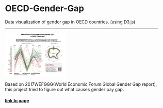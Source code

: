 # OECD-Gender-Gap
Data visualization of gender gap in OECD countries. (using D3.js)

----

<img src="/img/index.png" style="width: 200px;">



Based on 2017WEFGGG(World Economic Forum Global Gender Gap report), this project tried to figure out what causes gender pay gap. 
#### [link to page](https://isc-visualization.github.io/isc-visualization-2018-projects/projects/leem-sungmook/)

